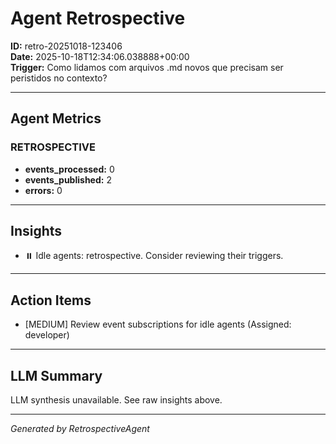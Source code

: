# Agent Retrospective
**ID:** retro-20251018-123406  
**Date:** 2025-10-18T12:34:06.038888+00:00  
**Trigger:** Como lidamos com arquivos .md novos que precisam ser peristidos no contexto? 

---

## Agent Metrics

### RETROSPECTIVE
- **events_processed:** 0
- **events_published:** 2
- **errors:** 0

---

## Insights

- ⏸️ Idle agents: retrospective. Consider reviewing their triggers.

---

## Action Items

- [MEDIUM] Review event subscriptions for idle agents (Assigned: developer)

---

## LLM Summary

LLM synthesis unavailable. See raw insights above.

---

*Generated by RetrospectiveAgent*
